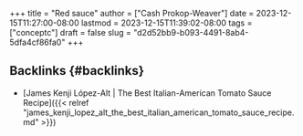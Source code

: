 +++
title = "Red sauce"
author = ["Cash Prokop-Weaver"]
date = 2023-12-15T11:27:00-08:00
lastmod = 2023-12-15T11:39:02-08:00
tags = ["conceptc"]
draft = false
slug = "d2d52bb9-b093-4491-8ab4-5dfa4cf86fa0"
+++

## Backlinks {#backlinks}

-   [James Kenji López-Alt | The Best Italian-American Tomato Sauce Recipe]({{< relref "james_kenji_lopez_alt_the_best_italian_american_tomato_sauce_recipe.md" >}})
